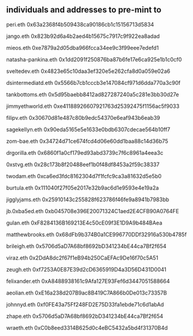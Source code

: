 ## individuals and addresses to pre-mint to

peri.eth
0x63a2368f4b509438ca90186cb1c15156713d5834

jango.eth
0x823b92d6a4b2aed4b15675c7917c9f922ea8adad

mieos.eth
0xe7879a2d05dba966fcca34ee9c3f99eee7edefd1

natasha-pankina.eth
0x1dd2091f250876ba87b6fe17e6ca925e1b1c0cf0

sveltedev.eth
0x4823e65c10daa3ef320e5e262cfa8d0a059e02a6

dsintermediatd.eth
0x5566b7cb1cccb3e147084cf971d6dda770a3c90f

tankbottoms.eth
0x5d95baebb8412ad827287240a5c281e3bb30d27e

jimmyethworld.eth
0xe41188926607921763d25392475f1156ac5f9033

filipv.eth
0x30670d81e487c80b9edc54370e6eaf943b6eab39

sagekellyn.eth
0x90eda5165e5e1633e0bdb6307cdecae564b10ff7

zom-bae.eth
0x34724d71ce674fcd4d06e60dd1baa88c14d36b75

drgorilla.eth
0x6860f1a0cf179ed93abd3739c7f6c8961a4eea3c

0xstvg.eth
0x28c173b8f20488eef1b0f48df8453a2f59c38337

twodam.eth
0xca6ed3fdc8162304d7f1fcfc9ca3a81632d5e5b0

burtula.eth
0x111040f27f05e2017e32b9ac6d1e9593e4e19a2a

jigglyjams.eth
0x25910143c255828f623786f46fe9a8941b7983bb

jb.0xba5ed.eth
0xb045708e396E20071324C1aed2E4CFB90A0764FE

gulan.eth
0xF8284136B169213E4c50cE09f3E1D9A9b484BAea

matthewbrooks.eth
0x68dFb9b374B0a1CE996770DDf32916a530b4785f

brileigh.eth
0x5706d5aD7A68bf8692bD341234bE44ca7Bf2f654

viraz.eth
0x2DdA8dc2f67f1eB94b250CaEFAc9De16f70c5A51

zeugh.eth
0xf7253A0E87E39d2cD6365919D4a3D56D431D0041

felixander.eth
0xA8488938161c9Afa127E93Fef6d3447051588664

aeolian.eth
0xE16a238d207B9ac8B419C7A866b0De013c73357B

johnnyd.eth
0xf0FE43a75Ff248FD2E75D33fa1ebde71c6d1abAd

zhape.eth
0x5706d5aD7A68bf8692bD341234bE44ca7Bf2f654

wraeth.eth
0xC0b8eed3314B625d0c4eBC5432a5bd4f31370B4d